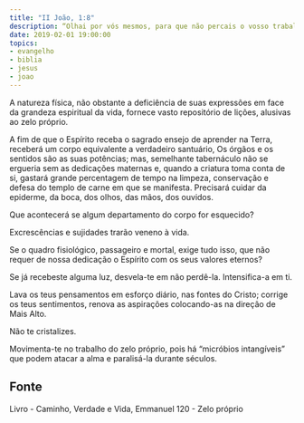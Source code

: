```yaml
---
title: "II João, 1:8"
description: “Olhai por vós mesmos, para que não percais o vosso trabalho, mas antes recebais o inteiro galardão.”
date: 2019-02-01 19:00:00
topics: 
- evangelho
- biblia
- jesus
- joao
---
```


A natureza física, não obstante a deficiência de suas expressões em face
da grandeza espiritual da vida, fornece vasto repositório de lições, alusivas ao
zelo próprio.

A fim de que o Espírito receba o sagrado ensejo de aprender na Terra, receberá
um corpo equivalente a verdadeiro santuário, Os órgãos e os sentidos são as suas
potências; mas, semelhante tabernáculo não se ergueria sem as dedicações
maternas e, quando a criatura toma conta de si, gastará grande percentagem de
tempo na limpeza, conservação e defesa do templo de carne em que se manifesta.
Precisará cuidar da epiderme, da boca, dos olhos, das mãos, dos ouvidos.

Que acontecerá se algum departamento do corpo for esquecido?

Excrescências e sujidades trarão veneno à vida.

Se o quadro fisiológico, passageiro e mortal, exige tudo isso, que não requer de
nossa dedicação o Espírito com os seus valores eternos?

Se já recebeste alguma luz, desvela-te em não perdê-la. Intensifica-a em ti.

Lava os teus pensamentos em esforço diário, nas fontes do Cristo; corrige os
teus sentimentos, renova as aspirações colocando-as na direção de Mais Alto.

Não te cristalizes.

Movimenta-te no trabalho do zelo próprio, pois há “micróbios intangíveis”
que podem atacar a alma e paralisá-la durante séculos.


## Fonte
Livro - Caminho, Verdade e Vida, Emmanuel
120 - Zelo próprio
